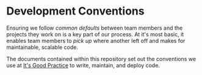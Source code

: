 Development Conventions
=======================

Ensuring we follow _common defaults_ between team members and the projects they work on is a key part of our process. At it's most basic, it enables team members to _pick up_ where another left off and makes for maintainable, scalable code.

The documents contained within this repository set out the conventions we use at [It's Good Practice](http://www.itsgoodpractice.com) to write, maintain, and deploy code.